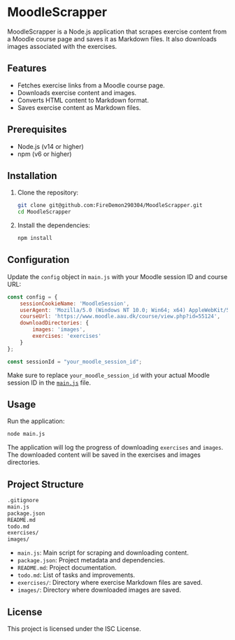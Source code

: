 # MoodleScrapper

MoodleScrapper is a Node.js application that scrapes exercise content from a Moodle course page and saves it as Markdown files. It also downloads images associated with the exercises.

## Features

- Fetches exercise links from a Moodle course page.
- Downloads exercise content and images.
- Converts HTML content to Markdown format.
- Saves exercise content as Markdown files.

## Prerequisites

- Node.js (v14 or higher)
- npm (v6 or higher)

## Installation

1. Clone the repository:

    ```sh
    git clone git@github.com:FireDemon290304/MoodleScrapper.git
    cd MoodleScrapper
    ```

2. Install the dependencies:

    ```sh
    npm install
    ```

## Configuration

Update the `config` object in `main.js` with your Moodle session ID and course URL:

```javascript
const config = {
    sessionCookieName: 'MoodleSession',
    userAgent: 'Mozilla/5.0 (Windows NT 10.0; Win64; x64) AppleWebKit/537.36 (KHTML, like Gecko) Chrome/132.0.0.0 Safari/537.36 OPR/117.0.0.0',
    courseUrl: 'https://www.moodle.aau.dk/course/view.php?id=55124',
    downloadDirectories: {
        images: 'images',
        exercises: 'exercises'
    }
};

const sessionId = "your_moodle_session_id";
```

Make sure to replace `your_moodle_session_id` with your actual Moodle session ID in the [`main.js`](main.js) file.

## Usage

Run the application:

```bash
node main.js
```

The application will log the progress of downloading `exercises` and `images`. The downloaded content will be saved in the exercises and images directories.

## Project Structure

```md
.gitignore
main.js
package.json
README.md
todo.md
exercises/
images/
```

- `main.js`: Main script for scraping and downloading content.
- `package.json`: Project metadata and dependencies.
- `README.md`: Project documentation.
- `todo.md`: List of tasks and improvements.
- `exercises/`: Directory where exercise Markdown files are saved.
- `images/`: Directory where downloaded images are saved.

## License

This project is licensed under the ISC License.